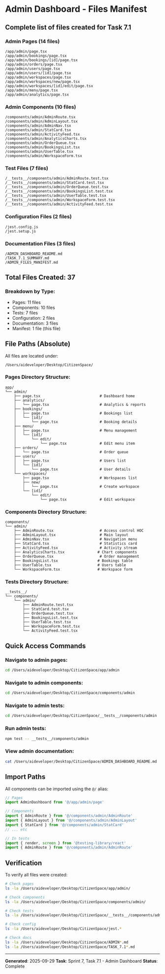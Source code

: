 # Admin Dashboard - Files Manifest

## Complete list of files created for Task 7.1

### Admin Pages (14 files)

```
/app/admin/page.tsx
/app/admin/bookings/page.tsx
/app/admin/bookings/[id]/page.tsx
/app/admin/orders/page.tsx
/app/admin/users/page.tsx
/app/admin/users/[id]/page.tsx
/app/admin/workspaces/page.tsx
/app/admin/workspaces/new/page.tsx
/app/admin/workspaces/[id]/edit/page.tsx
/app/admin/menu/page.tsx
/app/admin/analytics/page.tsx
```

### Admin Components (10 files)

```
/components/admin/AdminRoute.tsx
/components/admin/AdminLayout.tsx
/components/admin/AdminNav.tsx
/components/admin/StatCard.tsx
/components/admin/ActivityFeed.tsx
/components/admin/AnalyticsCharts.tsx
/components/admin/OrderQueue.tsx
/components/admin/BookingsList.tsx
/components/admin/UserTable.tsx
/components/admin/WorkspaceForm.tsx
```

### Test Files (7 files)

```
/__tests__/components/admin/AdminRoute.test.tsx
/__tests__/components/admin/StatCard.test.tsx
/__tests__/components/admin/OrderQueue.test.tsx
/__tests__/components/admin/BookingsList.test.tsx
/__tests__/components/admin/UserTable.test.tsx
/__tests__/components/admin/WorkspaceForm.test.tsx
/__tests__/components/admin/ActivityFeed.test.tsx
```

### Configuration Files (2 files)

```
/jest.config.js
/jest.setup.js
```

### Documentation Files (3 files)

```
/ADMIN_DASHBOARD_README.md
/TASK_7.1_SUMMARY.md
/ADMIN_FILES_MANIFEST.md
```

## Total Files Created: 37

### Breakdown by Type:
- Pages: 11 files
- Components: 10 files
- Tests: 7 files
- Configuration: 2 files
- Documentation: 3 files
- Manifest: 1 file (this file)

## File Paths (Absolute)

All files are located under:
```
/Users/aideveloper/Desktop/CitizenSpace/
```

### Pages Directory Structure:
```
app/
└── admin/
    ├── page.tsx                           # Dashboard home
    ├── analytics/
    │   └── page.tsx                       # Analytics & reports
    ├── bookings/
    │   ├── page.tsx                       # Bookings list
    │   └── [id]/
    │       └── page.tsx                   # Booking details
    ├── menu/
    │   ├── page.tsx                       # Menu management
    │   └── [id]/
    │       └── edit/
    │           └── page.tsx               # Edit menu item
    ├── orders/
    │   └── page.tsx                       # Order queue
    ├── users/
    │   ├── page.tsx                       # Users list
    │   └── [id]/
    │       └── page.tsx                   # User details
    └── workspaces/
        ├── page.tsx                       # Workspaces list
        ├── new/
        │   └── page.tsx                   # Create workspace
        └── [id]/
            └── edit/
                └── page.tsx               # Edit workspace
```

### Components Directory Structure:
```
components/
└── admin/
    ├── AdminRoute.tsx                     # Access control HOC
    ├── AdminLayout.tsx                    # Main layout
    ├── AdminNav.tsx                       # Navigation menu
    ├── StatCard.tsx                       # Statistics card
    ├── ActivityFeed.tsx                   # Activity stream
    ├── AnalyticsCharts.tsx               # Chart components
    ├── OrderQueue.tsx                     # Order management
    ├── BookingsList.tsx                  # Bookings table
    ├── UserTable.tsx                     # Users table
    └── WorkspaceForm.tsx                 # Workspace form
```

### Tests Directory Structure:
```
__tests__/
└── components/
    └── admin/
        ├── AdminRoute.test.tsx
        ├── StatCard.test.tsx
        ├── OrderQueue.test.tsx
        ├── BookingsList.test.tsx
        ├── UserTable.test.tsx
        ├── WorkspaceForm.test.tsx
        └── ActivityFeed.test.tsx
```

## Quick Access Commands

### Navigate to admin pages:
```bash
cd /Users/aideveloper/Desktop/CitizenSpace/app/admin
```

### Navigate to admin components:
```bash
cd /Users/aideveloper/Desktop/CitizenSpace/components/admin
```

### Navigate to admin tests:
```bash
cd /Users/aideveloper/Desktop/CitizenSpace/__tests__/components/admin
```

### Run admin tests:
```bash
npm test -- __tests__/components/admin
```

### View admin documentation:
```bash
cat /Users/aideveloper/Desktop/CitizenSpace/ADMIN_DASHBOARD_README.md
```

## Import Paths

All components can be imported using the `@/` alias:

```typescript
// Pages
import AdminDashboard from '@/app/admin/page'

// Components
import { AdminRoute } from '@/components/admin/AdminRoute'
import { AdminLayout } from '@/components/admin/AdminLayout'
import { StatCard } from '@/components/admin/StatCard'
// ... etc

// In tests
import { render, screen } from '@testing-library/react'
import { AdminRoute } from '@/components/admin/AdminRoute'
```

## Verification

To verify all files were created:

```bash
# Check pages
ls -la /Users/aideveloper/Desktop/CitizenSpace/app/admin/

# Check components
ls -la /Users/aideveloper/Desktop/CitizenSpace/components/admin/

# Check tests
ls -la /Users/aideveloper/Desktop/CitizenSpace/__tests__/components/admin/

# Check config
ls -la /Users/aideveloper/Desktop/CitizenSpace/jest.*

# Check docs
ls -la /Users/aideveloper/Desktop/CitizenSpace/ADMIN*.md
ls -la /Users/aideveloper/Desktop/CitizenSpace/TASK_7.1*.md
```

---

**Generated**: 2025-09-29
**Task**: Sprint 7, Task 7.1 - Admin Dashboard
**Status**: Complete
